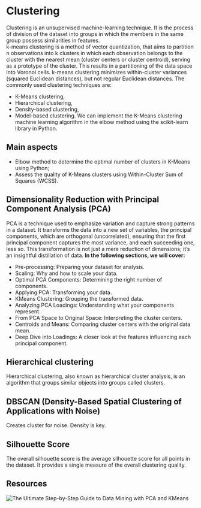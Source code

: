 # Clustering
Clustering is an unsupervised machine-learning technique. It is the process of division of the 
dataset into groups in which the members in the same group possess similarities in features. \
k-means clustering is a method of vector quantization, that aims to partition n observations into 
k clusters in which each observation belongs to the cluster with the nearest mean (cluster centers 
or cluster centroid), serving as a prototype of the cluster. This results in a partitioning 
of the data space into Voronoi cells. k-means clustering minimizes within-cluster variances 
(squared Euclidean distances), but not regular Euclidean distances.
The commonly used clustering techniques are:
- K-Means clustering, 
- Hierarchical clustering, 
- Density-based clustering, 
- Model-based clustering. 
We can implement the K-Means clustering machine learning algorithm in the elbow method using 
the scikit-learn library in Python.
## Main aspects
- Elbow method to determine the optimal number of clusters in K-Means using Python;
- Assess the quality of K-Means clusters using Within-Cluster Sum of Squares (WCSS).
## Dimensionality Reduction with Principal Component Analysis (PCA)
PCA is a technique used to emphasize variation and capture strong patterns in a dataset. It transforms the data 
into a new set of variables, the principal components, which are orthogonal (uncorrelated), ensuring that 
the first principal component captures the most variance, and each succeeding one, less so. This transformation 
is not just a mere reduction of dimensions; it’s an insightful distillation of data.
**In the following sections, we will cover:**
- Pre-processing: Preparing your dataset for analysis.
- Scaling: Why and how to scale your data.
- Optimal PCA Components: Determining the right number of components.
- Applying PCA: Transforming your data.
- KMeans Clustering: Grouping the transformed data.
- Analyzing PCA Loadings: Understanding what your components represent.
- From PCA Space to Original Space: Interpreting the cluster centers.
- Centroids and Means: Comparing cluster centers with the original data mean.
- Deep Dive into Loadings: A closer look at the features influencing each principal component.
## Hierarchical clustering
Hierarchical clustering, also known as hierarchical cluster analysis, is an algorithm that groups similar objects into 
groups called clusters.
## DBSCAN (Density-Based Spatial Clustering of Applications with Noise)
Creates cluster for noise. Density is key.
## Silhouette Score
The overall silhouette score is the average silhouette score for all points in the dataset. It provides a single 
measure of the overall clustering quality.
## Resources
![The Ultimate Step-by-Step Guide to Data Mining with PCA and KMeans](https://drlee.io/the-ultimate-step-by-step-guide-to-data-mining-with-pca-and-kmeans-83a2bcfdba7d)
